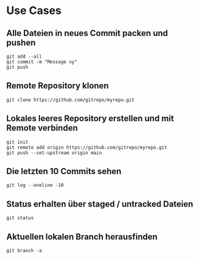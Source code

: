 # Use Cases
## Alle Dateien in neues Commit packen und pushen
```shell
git add --all
git commit -m "Message xy"
git push
```

## Remote Repository klonen
```shell
git clone https://github.com/gitrepo/myrepo.git
```

## Lokales leeres Repository erstellen und mit Remote verbinden
```shell
git init
git remote add origin https://github.com/gitrepo/myrepo.git
git push --set-upstream origin main
```

## Die letzten 10 Commits sehen
```shell
git log --oneline -10
```

## Status erhalten über staged / untracked Dateien
```shell
git status
```

## Aktuellen lokalen Branch herausfinden
```shell
git branch -a
```

## Branch wechseln
```shell
git switch <existing_branch>
```

## Neuen branch erstellen und zu ihm wechseln
```shell
git switch -c <non_existing_branch>
```

## Änderungen von einem Remote Branch in den aktuellen Branch holen und bei Konflikten das vom Remote akzeptieren
```shell
git pull -s recursive -X theirs origin ccsync
```

Dieser Befehl holt alle Änderungen vom *origin/ccsync* Branch und "mergt" (pullt) es in den aktuellen Branch.

# Die meistgenutzten Befehle
## git clone
```git clone:``` Dieser Befehl erstellt eine lokale Kopie eines Git-Repositories auf dem Computer des Benutzers.

Die häufigsten Argumente für den Befehl ```git clone``` sind:

	-b oder --branch, mit dem man einen bestimmten Branch des Repositories klonen kann.
		Beispiel: git clone -b my-branch https://github.com/user/repo.git

	-l oder --local, mit dem man ein lokales Repository klonen kann.
		Beispiel: git clone --local /path/to/repo

	-s oder --shallow, mit dem man nur die letzten X Commits des Repositories klonen kann.
		Beispiel: git clone --shallow 5 https://github.com/user/repo.git

	-o oder --origin, mit dem man den Namen des ursprünglichen Repositories angeben kann.
		Beispiel: git clone -o my-origin https://github.com/user/repo.git

## git add
```git add:``` Dieser Befehl fügt Dateien zum Staging-Bereich hinzu, wo sie für eine spätere Commit-Operation vorbereitet werden.

Die häufigsten Argumente für den Befehl ```git add``` sind:

	-A oder --all, mit dem alle Dateien im Working Tree dem Index hinzugefügt werden.
		Beispiel: git add -A

	-p oder --patch, mit dem man interaktiv bestimmte Änderungen zum Index hinzufügen kann.
		Beispiel: git add -p

	-u oder --update, mit dem man nur Dateien dem Index hinzufügt, die bereits verfolgt werden.
		Beispiel: git add -u

	-f oder --force, mit dem man Dateien dem Index hinzufügt, auch wenn sie in der Datei .gitignore aufgeführt sind.
		Beispiel: git add -f myfile.txt

## git commit
```git commit:``` Dieser Befehl nimmt die Dateien im Staging-Bereich und speichert sie dauerhaft im Git-Repository, inklusive einer Nachricht, die die Änderungen beschreibt.

Die häufigsten Argumente für den Befehl ```git commit``` sind:

	-m oder --message: mit dem eine Nachricht für den Commit angegeben wird.
		Beispiel: git commit -m "Initial commit"

	-a oder --all: mit dem alle geänderten Dateien automatisch dem Commit hinzugefügt werden.
		Beispiel: git commit -a

	-am oder --amend: mit dem ein vorheriger Commit geändert wird.
		Beispiel: git commit --amend -m "Updated commit message"

	-p oder --patch: mit dem man interaktiv bestimmte Änderungen zum Commit auswählen kann.
		Beispiel: git commit -p

## git push
```git push:``` Dieser Befehl überträgt alle Commits vom lokalen Repository zum entfernten Repository auf einem Git-Server.

Die häufigsten Argumente für den Befehl ```git push``` sind:

	-u oder --set-upstream, mit dem man einen neuen Remote-Branch erstellt und diesen als Upstream-Branch festlegt.
		Beispiel: git push -u origin my-branch

	-f oder --force, mit dem man Änderungen auf dem Remote-Repository erzwingt, auch wenn es zu Konflikten kommt.
		Beispiel: git push -f

	-d oder --delete, mit dem man einen Branch im Remote-Repository löscht.
		Beispiel: git push -d origin my-branch

	-v oder --verbose, mit dem man detailliertere Ausgaben erhält.
		Beispiel: git push -v

## git pull
```git pull:``` Dieser Befehl synchronisiert das lokale Repository mit dem entfernten Repository, indem er die neuesten Änderungen herunterlädt und in das lokale Repository einfügt.

Die häufigsten Argumente für den Befehl ```git pull``` sind:

	-r oder --rebase, mit dem man die Änderungen aus dem Remote-Repository als Rebase statt als Merge in den aktuellen Branch integriert.
		Beispiel: git pull -r

	-f oder --force, mit dem man die Änderungen aus dem Remote-Repository auch dann zieht, wenn es zu Konflikten kommt.
		Beispiel: git pull -f

	-p oder --prune, mit dem man lokale Branches löscht, die im Remote-Repository nicht mehr vorhanden sind.
		Beispiel: git pull -p

	-a oder --all, mit dem man Änderungen von allen Branches im Remote-Repository zieht.
		Beispiel: git pull -a

## git status
```git status:``` Dieser Befehl zeigt den aktuellen Status des Git-Repositories an, einschließlich unveränderter und geänderter Dateien sowie Dateien, die für eine Commit-Operation vorbereitet sind.

Die häufigsten Argumente für den Befehl ```git status``` sind:

	-s oder --short:, mit dem man eine kurze Übersicht über den aktuellen Status des Repositorys erhält.
		Beispiel: git status -s

	--b oder --branch:, mit dem man den Namen des aktuellen Branches anzeigt.
		Beispiel: git status -b
	
	--u oder --untracked:, mit dem man untracked (nicht verfolgte) Dateien anzeigt.
		Beispiel: git status -u
	 
	--uno oder --untracked-files=no:, mit dem man Informationen über untracked Dateien ausblendet.
		Beispiel: git status --ignored